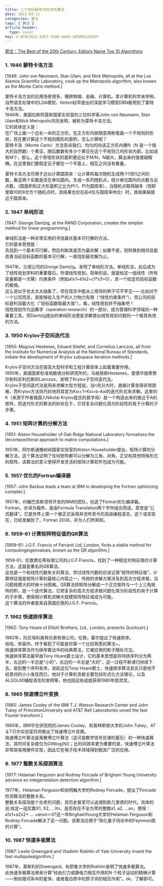 ```yaml
---
title: 二十世纪最伟大的10大算法
date: 2021-03-11
categories: 算法
tags: ['算法']
article_header:
  type: cover
key: U-AFB13E2C-61E7-4389-A4A6-5A506413A3EF
---
```


[原文：The Best of the 20th Century: Editors Name Top 10 Algorithms](https://www.uta.edu/faculty/rcli/TopTen/topten.pdf)

### 1. 1946 蒙特卡洛方法

[1946: John von Neumann, Stan Ulam, and Nick Metropolis, all at the Los Alamos Scientific Laboratory, cook up the Metropolis algorithm, also known as the Monte Carlo method.]  

蒙特卡洛方法的应用场景很多，横跨物理、金融、计算机。拿计算机科学来举例，自然语言处理中的LDA模型，hinton较早提出的深度学习模型DBN都用到了蒙特卡洛方法。  
1946年，美国拉斯阿莫斯国家实验室的三位科学家John von Neumann, Stan Ulam和Nick Metropolis共同发明，被称为蒙特卡洛方法。  
它的具体定义是：  
在广场上画一个边长一米的正方形，在正方形内部随意用粉笔画一个不规则的形状，现在要计算这个不规则图形的面积，怎么计算呢？  
蒙特卡洛（Monte Carlo）方法告诉我们，均匀的向该正方形内撒N（N 是一个很大的自然数）个黄豆，随后数数有多少个黄豆在这个不规则几何形状内部，比如说有M个，那么，这个奇怪形状的面积便近似于M/N，N越大，算出来的值便越精确。在这里我们要假定豆子都在一个平面上，相互之间没有重叠。  

蒙特卡洛方法可用于近似计算圆周率：让计算机每次随机生成两个0到1之间的数，看这两个实数是否在单位圆内。生成一系列随机点，统计单位圆内的点数与总点数，（圆面积和正方形面积之比为PI:1，PI为圆周率），当随机点取得越多（但即使取10的9次方个随机点时，其结果也仅在前4位与圆周率吻合）时，其结果越接近于圆周率。

### 2. 1947 单纯形法

[1947: George Dantzig, at the RAND Corporation, creates the simplex method for linear programming.]  

单纯形法是一种非常实用的寻找最优基本可行解的方法。  
它的基本思想是：  
先找到一个基本可行解，然后判断其是否为最优解；如果不是，则转换到相邻且能改善当前目标函数的基本可行解，一直找到最优解为止。  

1947年，兰德公司的Grorge Dantzig，发明了单纯形方法。单纯形法，此后成为了线性规划学科的重要基石。所谓线性规划，简单的说，就是给定一组线性（所有变量都是一次幂）约束条件（例如a1*x1+b1*x2+c1*x3>0），求一个给定的目标函数的极值。  
这么说似乎也太太太抽象了，但在现实中能派上用场的例子可不罕见——比如对于一个公司而言，其能够投入生产的人力物力有限（“线性约束条件”），而公司的目标是利润最大化（“目标函数取最大值”），看，线性规划并不抽象吧！  
线性规划作为运筹学（operation research）的一部分，成为管理科学领域的一种重要工具。而Dantzig提出的单纯形法便是求解类似线性规划问题的一个极其有效的方法。  

### 3. 1950 Krylov子空间迭代法

[1950: Magnus Hestenes, Eduard Stiefel, and Cornelius Lanczos, all from the Institute for Numerical Analysis at the National Bureau of Standards, initiate the development of Krylov subspace iteration methods.]  

Krylov子空间方法在提高大型科学和工程计算效率上起着重要作用。  
1950年，美国国家标准局数值分析研究所的，马格努斯Hestenes，爱德华施蒂费尔和科尼利厄斯的Lanczos，发明了Krylov子空间迭代法。  
Krylov子空间迭代法是用来求解大型方程组，当n充分大时，直接计算变得非常困难，而Krylov方法则巧妙地将其变为Kxi+1=Kxi+b-Axi的迭代形式来求解。这里的K（来源于作者俄国人Nikolai Krylov姓氏的首字母）是一个构造出来的接近于A的矩阵，而迭代形式的算法的妙处在于，它将复杂问题化简为阶段性的易于计算的子步骤。  

### 4. 1951 矩阵计算的分解方法

[1951: Alston Householder of Oak Ridge National Laboratory formalizes the decompositional approach to matrix computations.]  

1951年，阿尔斯通橡树岭国家实验室的Alston Householder提出，矩阵计算的分解方法。这个算法证明了任何矩阵都可以分解为三角、对角、正交和其他特殊形式的矩阵，该算法的意义使得开发灵活的矩阵计算软件包成为可能。  

### 5. 1957 优化的Fortran编译器

[1957: John Backus leads a team at IBM in developing the Fortran optimizing compiler.]  

1957年，约翰巴库斯领导开发的IBM的团队，创造了Fortran优化编译器。Fortran，亦译为福传，是由Formula Translation两个字所组合而成，意思是“公式翻译”。它是世界上第一个被正式采用并流传至今的高级编程语言。这个语言现在，已经发展到了，Fortran 2008，并为人们所熟知。

### 6. 1959-61 计算矩阵特征值的QR算法

[1959–61: J.G.F. Francis of Ferranti Ltd, London, finds a stable method for computingeigenvalues, known as the QR algorithm.]  

1959-61，伦敦费伦蒂有限公司的J.G.F.Francis，找到了一种稳定的特征值的计算方法，这就是著名的QR算法。  
这也是一个和线性代数有关的算法，学过线性代数的应该记得“矩阵的特征值”，计算特征值是矩阵计算的最核心内容之一，传统的求解方案涉及到高次方程求根，当问题规模大的时候十分困难。QR算法把矩阵分解成一个正交矩阵与一个上三角矩阵的积，是一个迭代算法，它把复杂的高次方程求根问题化简为阶段性的易于计算的子步骤，使得用计算机求解大规模矩阵特征值成为可能。  
这个算法的作者是来自英国伦敦的J.G.F. Francis。

### 7. 1962 快速排序算法

[1962: Tony Hoare of Elliott Brothers, Ltd., London, presents Quicksort.]  

1962年，托尼埃利奥特兄弟有限公司，伦敦，霍尔提出了快速排序。  
哈哈，恭喜你，终于看到了可能是你第一个比较熟悉的算法~。  
快速排序算法作为排序算法中的经典算法，它被应用的影子随处可见。  
快速排序算法最早由Tony Hoare爵士设计，它的基本思想是将待排序列分为两半，左边的一半总是“小的”，右边的一半总是“大的”，这一过程不断递归持续下去，直到整个序列有序。说起这位Tony Hoare爵士，快速排序算法其实只是他不经意间的小小发现而已，他对于计算机贡献主要包括形式化方法理论，以及ALGOL60编程语言的发明等，他也因这些成就获得1980年图灵奖。  

### 8. 1965 快速傅立叶变换

[1965: James Cooley of the IBM T.J. Watson Research Center and John Tukey of PrincetonUniversity and AT&T Bell Laboratories unveil the fast Fourier transform.]  

1965年，IBM华生研究院的James Cooley，和普林斯顿大学的John Tukey，AT＆T贝尔实验室共同推出了快速傅立叶变换。  
快速傅立叶算法是离散傅立叶算法（这可是数字信号处理的基石）的一种快速算法，其时间复杂度仅为O(Nlog(N))；比时间效率更为重要的是，快速傅立叶算法非常容易用硬件实现，因此它在电子技术领域得到极其广泛的应用。  

### 9. 1977 整数关系探测算法

[1977: Helaman Ferguson and Rodney Forcade of Brigham Young University advance an integerrelation detection algorithm.]  

1977年，Helaman Ferguson和伯明翰大学的Rodney Forcade，提出了Forcade检测算法的整数关系。  
整数关系探测是个古老的问题，其历史甚至可以追溯到欧几里德的时代。具体的说:给定—组实数X1, X2, ...Xn，是否存在不全为零的整数a1, a2, ...an，使得：a1x1+a2x2+ ... +anxn＝0?这一年BrighamYoung大学的Helaman Ferguson和Rodney Forcade解决了这一问题。该算法应用于“简化量子场论中的Feynman图的计算”。  

### 10. 1987 快速多极算法

[1987: Leslie Greengard and Vladimir Rokhlin of Yale University invent the fast multipolealgorithm.]  

1987年，莱斯利的Greengard，和耶鲁大学的Rokhlin发明了快速多极算法。  
此快速多极算法用来计算“经由引力或静电力相互作用的N 个粒子运动的精确计算——例如银河系中的星体，或者蛋白质中的原子间的相互作用”。ok，了解即可。  
